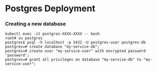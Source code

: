 Postgres Deployment
===================


### Creating a new database
```
kubectl exec -it postgres-XXXX-XXXX -- bash
root# su postgres
postgres$ psql -h localhost -p 5432 -U postgres-user postgres-db
postgres=# create database "my-service-db";
postgres=# create user "my-service-user" with encrypted password 'password';
postgres=# grant all privileges on database "my-service-db" to "my-service-user";
```